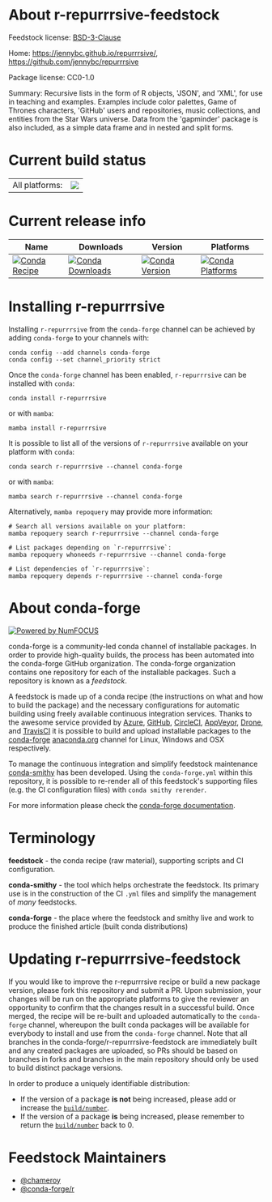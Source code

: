 About r-repurrrsive-feedstock
=============================

Feedstock license: [BSD-3-Clause](https://github.com/conda-forge/r-repurrrsive-feedstock/blob/main/LICENSE.txt)

Home: https://jennybc.github.io/repurrrsive/, https://github.com/jennybc/repurrrsive

Package license: CC0-1.0

Summary: Recursive lists in the form of R objects, 'JSON', and 'XML', for use in teaching and examples. Examples include color palettes, Game of Thrones characters, 'GitHub' users and repositories, music collections, and entities from the Star Wars universe. Data from the 'gapminder' package is also included, as a simple data frame and in nested and split forms.

Current build status
====================


<table><tr><td>All platforms:</td>
    <td>
      <a href="https://dev.azure.com/conda-forge/feedstock-builds/_build/latest?definitionId=20044&branchName=main">
        <img src="https://dev.azure.com/conda-forge/feedstock-builds/_apis/build/status/r-repurrrsive-feedstock?branchName=main">
      </a>
    </td>
  </tr>
</table>

Current release info
====================

| Name | Downloads | Version | Platforms |
| --- | --- | --- | --- |
| [![Conda Recipe](https://img.shields.io/badge/recipe-r--repurrrsive-green.svg)](https://anaconda.org/conda-forge/r-repurrrsive) | [![Conda Downloads](https://img.shields.io/conda/dn/conda-forge/r-repurrrsive.svg)](https://anaconda.org/conda-forge/r-repurrrsive) | [![Conda Version](https://img.shields.io/conda/vn/conda-forge/r-repurrrsive.svg)](https://anaconda.org/conda-forge/r-repurrrsive) | [![Conda Platforms](https://img.shields.io/conda/pn/conda-forge/r-repurrrsive.svg)](https://anaconda.org/conda-forge/r-repurrrsive) |

Installing r-repurrrsive
========================

Installing `r-repurrrsive` from the `conda-forge` channel can be achieved by adding `conda-forge` to your channels with:

```
conda config --add channels conda-forge
conda config --set channel_priority strict
```

Once the `conda-forge` channel has been enabled, `r-repurrrsive` can be installed with `conda`:

```
conda install r-repurrrsive
```

or with `mamba`:

```
mamba install r-repurrrsive
```

It is possible to list all of the versions of `r-repurrrsive` available on your platform with `conda`:

```
conda search r-repurrrsive --channel conda-forge
```

or with `mamba`:

```
mamba search r-repurrrsive --channel conda-forge
```

Alternatively, `mamba repoquery` may provide more information:

```
# Search all versions available on your platform:
mamba repoquery search r-repurrrsive --channel conda-forge

# List packages depending on `r-repurrrsive`:
mamba repoquery whoneeds r-repurrrsive --channel conda-forge

# List dependencies of `r-repurrrsive`:
mamba repoquery depends r-repurrrsive --channel conda-forge
```


About conda-forge
=================

[![Powered by
NumFOCUS](https://img.shields.io/badge/powered%20by-NumFOCUS-orange.svg?style=flat&colorA=E1523D&colorB=007D8A)](https://numfocus.org)

conda-forge is a community-led conda channel of installable packages.
In order to provide high-quality builds, the process has been automated into the
conda-forge GitHub organization. The conda-forge organization contains one repository
for each of the installable packages. Such a repository is known as a *feedstock*.

A feedstock is made up of a conda recipe (the instructions on what and how to build
the package) and the necessary configurations for automatic building using freely
available continuous integration services. Thanks to the awesome service provided by
[Azure](https://azure.microsoft.com/en-us/services/devops/), [GitHub](https://github.com/),
[CircleCI](https://circleci.com/), [AppVeyor](https://www.appveyor.com/),
[Drone](https://cloud.drone.io/welcome), and [TravisCI](https://travis-ci.com/)
it is possible to build and upload installable packages to the
[conda-forge](https://anaconda.org/conda-forge) [anaconda.org](https://anaconda.org/)
channel for Linux, Windows and OSX respectively.

To manage the continuous integration and simplify feedstock maintenance
[conda-smithy](https://github.com/conda-forge/conda-smithy) has been developed.
Using the ``conda-forge.yml`` within this repository, it is possible to re-render all of
this feedstock's supporting files (e.g. the CI configuration files) with ``conda smithy rerender``.

For more information please check the [conda-forge documentation](https://conda-forge.org/docs/).

Terminology
===========

**feedstock** - the conda recipe (raw material), supporting scripts and CI configuration.

**conda-smithy** - the tool which helps orchestrate the feedstock.
                   Its primary use is in the construction of the CI ``.yml`` files
                   and simplify the management of *many* feedstocks.

**conda-forge** - the place where the feedstock and smithy live and work to
                  produce the finished article (built conda distributions)


Updating r-repurrrsive-feedstock
================================

If you would like to improve the r-repurrrsive recipe or build a new
package version, please fork this repository and submit a PR. Upon submission,
your changes will be run on the appropriate platforms to give the reviewer an
opportunity to confirm that the changes result in a successful build. Once
merged, the recipe will be re-built and uploaded automatically to the
`conda-forge` channel, whereupon the built conda packages will be available for
everybody to install and use from the `conda-forge` channel.
Note that all branches in the conda-forge/r-repurrrsive-feedstock are
immediately built and any created packages are uploaded, so PRs should be based
on branches in forks and branches in the main repository should only be used to
build distinct package versions.

In order to produce a uniquely identifiable distribution:
 * If the version of a package **is not** being increased, please add or increase
   the [``build/number``](https://docs.conda.io/projects/conda-build/en/latest/resources/define-metadata.html#build-number-and-string).
 * If the version of a package **is** being increased, please remember to return
   the [``build/number``](https://docs.conda.io/projects/conda-build/en/latest/resources/define-metadata.html#build-number-and-string)
   back to 0.

Feedstock Maintainers
=====================

* [@chameroy](https://github.com/chameroy/)
* [@conda-forge/r](https://github.com/conda-forge/r/)

